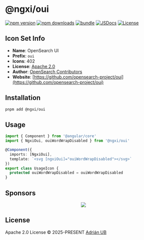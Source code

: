 # @ngxi/oui

[![npm version][npm-version-src]][npm-version-href]
[![npm downloads][npm-downloads-src]][npm-downloads-href]
[![bundle][bundle-src]][bundle-href]
[![JSDocs][jsdocs-src]][jsdocs-href]
[![License][license-src]][license-href]

## Icon Set Info

- **Name**: OpenSearch UI
- **Prefix**: `oui`
- **Icons**: 402
- **License**: [Apache 2.0](https://github.com/opensearch-project/oui/blob/main/LICENSE.txt)
- **Author**: [OpenSearch Contributors](https://github.com/opensearch-project/oui)
- **Website**: [https://github.com/opensearch-project/oui](https://github.com/opensearch-project/oui)

## Installation

```sh
pnpm add @ngxi/oui
```

## Usage

```ts
import { Component } from '@angular/core'
import { NgxiOui, ouiWordWrapDisabled } from '@ngxi/oui'

@Component({
  imports: [NgxiOui],
  template: `<svg [ngxiOui]="ouiWordWrapDisabled"></svg>`
})
export class UsageIcon {
  protected ouiWordWrapDisabled = ouiWordWrapDisabled
}
```

## Sponsors

<p align="center">
  <a href="https://cdn.jsdelivr.net/gh/adrian-ub/static/sponsors.svg">
    <img src='https://cdn.jsdelivr.net/gh/adrian-ub/static/sponsors.svg'/>
  </a>
</p>

## License

Apache 2.0 License © 2025-PRESENT [Adrián UB](https://github.com/adrian-ub)

<!-- Badges -->

[npm-version-src]: https://img.shields.io/npm/v/@ngxi/oui?style=flat&colorA=080f12&colorB=1fa669
[npm-version-href]: https://npmjs.com/package/@ngxi/oui
[npm-downloads-src]: https://img.shields.io/npm/dm/@ngxi/oui?style=flat&colorA=080f12&colorB=1fa669
[npm-downloads-href]: https://npmjs.com/package/@ngxi/oui
[bundle-src]: https://img.shields.io/bundlephobia/minzip/@ngxi/oui?style=flat&colorA=080f12&colorB=1fa669&label=minzip
[bundle-href]: https://bundlephobia.com/result?p=@ngxi/oui
[license-src]: https://img.shields.io/npm/l/@ngxi/oui?style=flat&colorA=080f12&colorB=1fa669
[license-href]: https://github.com/adrian-ub/ngxi/blob/main/LICENSE
[jsdocs-src]: https://img.shields.io/badge/jsdocs-reference-080f12?style=flat&colorA=080f12&colorB=1fa669
[jsdocs-href]: https://www.jsdocs.io/package/@ngxi/oui
